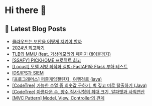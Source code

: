# Hi there 👋


## 📕 Latest Blog Posts

<ul><li><a href='https://wsw3727.tistory.com/90' target='_blank'>클라우드는 보안을 어떻게 지켜야 할까</a></li><li><a href='https://wsw3727.tistory.com/89' target='_blank'>2024년 회고하기</a></li><li><a href='https://wsw3727.tistory.com/88' target='_blank'>TLB와 MMU (feat. 가상메모리와 페이지 테이블까지)</a></li><li><a href='https://wsw3727.tistory.com/87' target='_blank'>[SSAFY] PICKHOME 프로젝트 회고</a></li><li><a href='https://wsw3727.tistory.com/86' target='_blank'>[Locust] 모델 서빙 최적화 실험: FastAPI와 Flask 부하 테스트</a></li><li><a href='https://wsw3727.tistory.com/85' target='_blank'>IDS/IPS과 SIEM</a></li><li><a href='https://wsw3727.tistory.com/84' target='_blank'>[프로그래머스] 퍼즐게임챌린지 , 여행경로 (java)</a></li><li><a href='https://wsw3727.tistory.com/83' target='_blank'>[CodeTree] 가능한 수열 중 최솟값 구하기, 벽 짚고 미로 탈출하기 (Java)</a></li><li><a href='https://wsw3727.tistory.com/82' target='_blank'>[CodeTree] 아름다운 수, 양수 직사각형의 최대 크기, 알파벳과 사칙연산</a></li><li><a href='https://wsw3727.tistory.com/81' target='_blank'>[MVC Pattern] Model, View, Controller의 관계</a></li></ul>